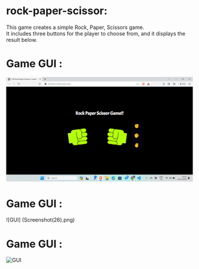 # rock-paper-scissor:
This game creates a simple Rock, Paper, Scissors game.  
It includes three buttons for the player to choose from, and it displays the result below.   

# Game GUI :
![GUI](game.png)
# Game GUI :
![GUI] (Screenshot(26).png)
# Game GUI :
![GUI](Game(2).png)
